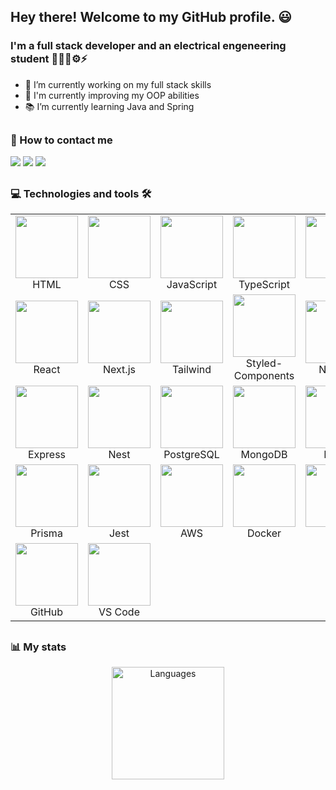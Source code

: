 ## Hey there! Welcome to my GitHub profile. 😃
### I'm a full stack developer and an electrical engeneering student 👨🏽‍💻⚙⚡
- 🔭 I’m currently working on my full stack skills
- 🌱 I'm currently improving my OOP abilities
- 📚 I’m currently learning Java and Spring

##

### 📧 How to contact me
<div>
  <a href = "mailto:fredbettecher@gmail.com"><img src="https://img.shields.io/badge/Gmail-D14836?style=for-the-badge&logo=gmail&logoColor=white" target="_blank"></a>
  <a href="http://discordapp.com/users/414539277309968396" target="_blank"><img src="https://img.shields.io/badge/Discord-7289DA?style=for-the-badge&logo=discord&logoColor=white" target="_blank"></a>
  <a href="https://www.linkedin.com/in/fredericobettecher/" target="_blank"><img src="https://img.shields.io/badge/-LinkedIn-%230077B5?style=for-the-badge&logo=linkedin&logoColor=white" target="_blank"></a>
</div>

  ##

### 💻 Technologies and tools 🛠
<table align=center>
  <tbody>
    <tr align=center>
      <td>
        <img src="https://cdn.jsdelivr.net/gh/devicons/devicon/icons/html5/html5-plain-wordmark.svg" width=100>
        <br>
        HTML
      </td>
      <td>
        <img src="https://cdn.jsdelivr.net/gh/devicons/devicon/icons/css3/css3-plain-wordmark.svg" width=100>
        <br>
        CSS
      </td>
      <td>
        <img src="https://cdn.jsdelivr.net/gh/devicons/devicon/icons/javascript/javascript-original.svg" width=100>
        <br>
        JavaScript
      </td>
      <td>
        <img src="https://cdn.jsdelivr.net/gh/devicons/devicon/icons/typescript/typescript-original.svg" width=100>
        <br>
        TypeScript
      </td>
      <td>
        <img src="https://cdn.jsdelivr.net/gh/devicons/devicon/icons/java/java-original-wordmark.svg" width=100>
        <br>
        Java
      </td>
    </tr>
    <tr align=center>
      <td>
        <img src="https://cdn.jsdelivr.net/gh/devicons/devicon/icons/react/react-original-wordmark.svg" width=100>
        <br>
        React
      </td>
      <td>
        <img src="https://cdn.jsdelivr.net/gh/devicons/devicon/icons/nextjs/nextjs-original.svg" width=100>
        <br>
        Next.js
      </td>
      <td>
        <img src="https://cdn.jsdelivr.net/gh/devicons/devicon/icons/tailwindcss/tailwindcss-original-wordmark.svg" width=100>
        <br>
        Tailwind
      </td>
      <td>
        <img src="https://user-images.githubusercontent.com/61329467/127694718-98bdf942-b309-4a7a-a778-7af960a5c5ff.png" width=100>
        <br>
        Styled-Components
      </td>
      <td>
        <img src="https://cdn.jsdelivr.net/gh/devicons/devicon/icons/nodejs/nodejs-original-wordmark.svg" width=100>
        <br>
        Node.js
      </td>
    </tr>
    <tr align=center>
      <td>
        <img src="https://cdn.jsdelivr.net/gh/devicons/devicon/icons/express/express-original.svg" width=100>
        <br>
        Express
      </td>
      <td>
        <img src="https://cdn.jsdelivr.net/gh/devicons/devicon/icons/nestjs/nestjs-plain-wordmark.svg" width=100>
        <br>
        Nest
      </td>
      <td>
        <img src="https://cdn.jsdelivr.net/gh/devicons/devicon/icons/postgresql/postgresql-original-wordmark.svg" width=100>
        <br>
        PostgreSQL
      </td>
      <td>
        <img src="https://cdn.jsdelivr.net/gh/devicons/devicon/icons/mongodb/mongodb-original-wordmark.svg" width=100>
        <br>
        MongoDB
      </td>
      <td>
        <img src="https://cdn.jsdelivr.net/gh/devicons/devicon/icons/redis/redis-original-wordmark.svg" width=100>
        <br>
        Redis
      </td>
    </tr>
    <tr align=center>
      <td>
        <img src="https://d2eip9sf3oo6c2.cloudfront.net/tags/images/000/001/287/square_480/prismaHD.png" width=100>
        <br>
        Prisma
      </td>
      <td>
        <img src="https://cdn.jsdelivr.net/gh/devicons/devicon/icons/jest/jest-plain.svg" width=100>
        <br>
        Jest
      </td>
      <td>
        <img src="https://cdn.jsdelivr.net/gh/devicons/devicon/icons/amazonwebservices/amazonwebservices-original-wordmark.svg" width=100>
        <br>
        AWS
      </td>
      <td>
        <img src="https://cdn.jsdelivr.net/gh/devicons/devicon/icons/docker/docker-original-wordmark.svg" width=100>
        <br>
        Docker
      </td>
       <td>
        <img src="https://cdn.jsdelivr.net/gh/devicons/devicon/icons/git/git-original-wordmark.svg" width=100>
        <br>
        Git
      </td>
    </tr>
    <tr align=center>
      <td>
        <img src="https://cdn.jsdelivr.net/gh/devicons/devicon/icons/github/github-original-wordmark.svg" width=100>
        <br>
        GitHub
      </td>
      <td>
        <img src="https://cdn.jsdelivr.net/gh/devicons/devicon/icons/vscode/vscode-original-wordmark.svg" width=100>
        <br>
        VS Code
      </td>
    </tr>
  </tbody>
</table>

  ##

### 📊 My stats
<div style="display: inline_block" align="center">
  <a href="https://github.com/anuraghazra/github-readme-stats">
    <img height="180" src="https://github-readme-stats.vercel.app/api/top-langs/?username=FredBettecher&layout=compact&theme=transparent&card_width=500" alt="Languages" />
  </a>
</div>
